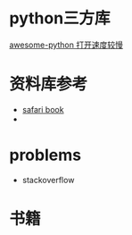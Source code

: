 # python三方库

[awesome-python 打开速度较慢](https://awesome-python.com)


# 资料库参考
- [safari book](https://www.safaribooksonline.com)
- 

# problems
- stackoverflow

# 书籍
